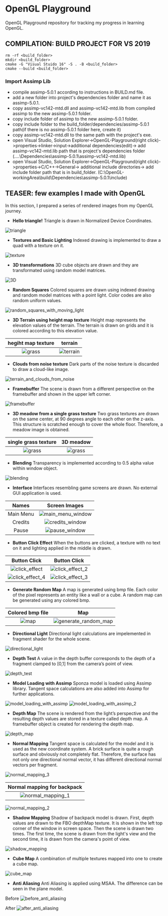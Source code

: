 # OpenGL Playground
OpenGL Playground repository for tracking my progress in learning OpenGL.

## COMPILATION: BUILD PROJECT FOR VS 2019
    rm -rf <build_folder>
    mkdir <build_folder>
    cmake -G "Visual Stuido 16" -S . -B <build_folder>
    cmake --build <build_folder>

### Import Assimp Lib
* compile assimp-5.0.1 according to instructions in BUILD.md file.
* add a new folder into project's dependencies folder and name it as assimp-5.0.1.
* copy assimp-vc142-mtd.dll and assimp-vc142-mtd.lib from compiled assimp to the new assimp-5.0.1 folder.
* copy include folder of assimp to the new assimp-5.0.1 folder.
* copy include folder to the build_folder/dependencies/assimp-5.0.1 path(if there is no assimp-5.0.1 folder here, create it)
* copy assimp-vc142-mtd.dll to the same path with the project's exe.
* open Visual Studio, Solution Explorer->OpenGL-Playground(right click)->properties->linker->input->additional dependencies(edit)->
  add assimp-vc142-mtd.lib path that is project's dependencies folder (..\..\Dependencies\assimp-5.0.1\assimp-vc142-mtd.lib)
* open Visual Studio, Solution Explorer->OpenGL-Playground(right click)->properties->C/C++->General-> additional include directories->
  add include folder path that is in build_folder. (C:\OpenGL-workingArea\build\Dependencies\assimp-5.0.1\include)

## TEASER: few examples I made with OpenGL

In this section, I prepared a series of rendered images from my OpenGL journey.

- **Hello triangle!**
Triangle is drawn in Normalized Device Coordinates.

![triangle](Outputs/triangle.PNG)

- **Textures and Basic Lighting**
Indexed drawing is implemented to draw a quad with a texture on it.

![texture](Outputs/texture.PNG)

- **3D transformations**
3D cube objects are drawn and they are transformated using random model matrices.

![3D](Outputs/3D.PNG)

- **Random Squares**
Colored squares are drawn using indexed drawing and random model matrices with a point light.
Color codes are also random uniform values.

![random_squares_with_moving_light](Outputs/random_squares_with_moving_light.PNG)

- **3D Terrain using height map texture**
  Height map represents the elevation values of the terrain. The terrain is drawn on grids and it 
  is colored according to this elevation value.

hegiht map texture              | terrain
:------------------------------:|:--------------------------------:
![grass](Textures/E022N42.bmp)  | ![terrain](Outputs/terrain.PNG)

- **Clouds from noise texture**
  Dark parts of the noise texture is discarded to draw a cloud-like image.

![terrain_and_clouds_from_noise](Outputs/terrain_and_clouds_from_noise.PNG)

- **Framebuffer**
  The scene is drawn from a different perspective on the framebuffer and shown in the upper left corner.

![framebuffer](Outputs/framebuffer.PNG)

- **3D meadow from a single grass texture**
Two grass textures are drawn on the same center, at 90 degrees angle to each other on the z-axis. This 
structure is scratched enough to cover the whole floor. Therefore, a meadow image is obtained.

single grass texture         | 3D meadow
:---------------------------:|:-------------------------------:
![grass](Textures/grass.png) | ![grass](Outputs/grass.PNG)

- **Blending**
Transparency is implemented according to 0.5 alpha value within window object.

![blending](Outputs/blending.PNG)

- **Interface**
  Interfaces resembling game screens are drawn. No external GUI application is used.

Names          | Screen Images                                
:-------------:|:--------------------------------------------------:
Main Menu      | ![main_menu_window](Outputs/main_menu_window.PNG)
Credits        | ![credits_window](Outputs/credits_window.PNG)
Pause          | ![pause_window](Outputs/pause_window.PNG)

- **Button Click Effect**
  When the buttons are clicked, a texture with no text on it and lighting applied in the middle 
  is drawn.

Button Click                                      | Button Click                                
:------------------------------------------------:|:---------------------------------------------:
![click_effect](Outputs/click_effect.PNG)         | ![click_effect_2](Outputs/click_effect_2.PNG) 
![click_effect_4](Outputs/click_effect_4.PNG)     | ![click_effect_3](Outputs/click_effect_3.PNG) 

- **Generate Random Map**
A map is generated using bmp file. Each color of the pixel represents an entity like a wall or a cube. 
A random map can be generated using any colored bmp.

Colored bmp file            | Map 
:--------------------------:|:-------------------------------------------------------:
![map](Outputs/map_bmp.PNG) | ![generate_random_map](Outputs/generate_random_map.PNG)

- **Directional Light**
Directional light calculations are impelemented in fragment shader for the whole scene.

![directional_light](Outputs/directional_light.PNG)

- **Depth Test**
A value in the depth buffer corresponds to the depth of a fragment clamped to [0,1] from the 
camera’s point of view.

![depth_test](Outputs/depth_test.PNG)

- **Model Loading with Assimp**
Sponza model is loaded using Assimp library. Tangent space calculations are also added into Assimp 
for further applications.

![model_loading_with_assimp](Outputs/model_loading_with_assimp.PNG)
![model_loading_with_assimp_2](Outputs/model_loading_with_assimp_2.PNG)

- **Depth Map**
 The scene is rendered from the light’s perspective and the resulting depth values are stored in a texture
 called depth map. A framebuffer object is created for rendering the depth map.

![depth_map](Outputs/depth_map.PNG)

- **Normal Mapping**
Tangent space is calculated for the model and it is used as the new coordinate system. A brick surface is 
quite a rough surface and obviously not completely flat. Therefore, the surface has not only one directional 
normal vector, it has different directional normal vectors per fragment. 

![normal_mapping_3](Outputs/normal_mapping_3.PNG)

Normal mapping for backpack                       |
:------------------------------------------------:|
![normal_mapping_1](Outputs/normal_mapping_1.PNG) |
![normal_mapping_2](Outputs/normal_mapping_2.PNG) 

- **Shadow Mapping**
Shadow of backpack model is drawn. First, depth values are drawn to the FBO depthMap texture. It is shown in the 
left top corner of the window in screen space. Then the scene is drawn two times. The first time, the scene is 
drawn from the light's view and the second time, it is drawn from the camera's point of view.

![shadow_mapping](Outputs/shadow_mapping.PNG)

- **Cube Map**
A combination of multiple textures mapped into one to create a cube map.

![cube_map](Outputs/cube_map.PNG)

- **Anti Aliasing**
Anti Aliasing is applied using MSAA. The difference can be seen in the plane model.

Before
![before_anti_aliasing](Outputs/before_anti_aliasing.PNG) 

After
![after_anti_aliasing](Outputs/after_anti_aliasing.PNG)
